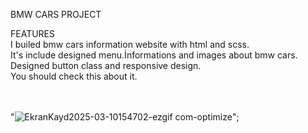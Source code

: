 BMW CARS PROJECT

FEATURES
<br>
 I builed bmw cars information website with html and scss.
<br>
It's include designed menu.İnformations and images about bmw cars.
<br>
Designed button class and responsive design.
<br>
You should check this about it.
<br>
<br>
<br>

"![EkranKayd2025-03-10154702-ezgif com-optimize](https://github.com/user-attachments/assets/4ad30576-b387-4424-9a53-daaa4c1b66bc)";


















 
